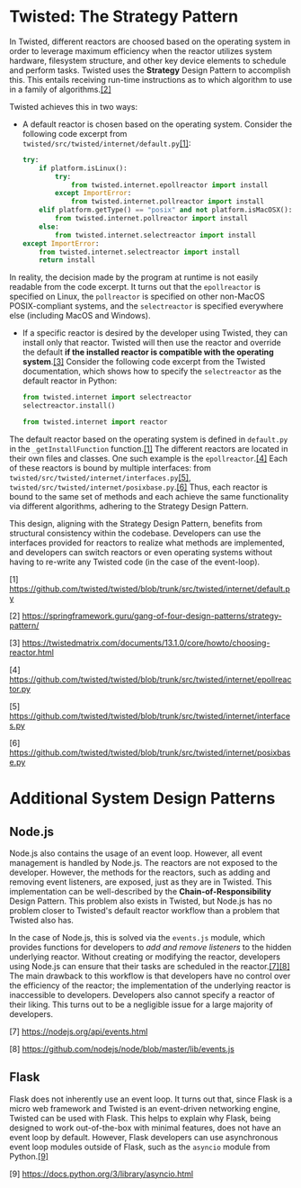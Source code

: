 # Twisted: The Strategy Pattern

In Twisted, different reactors are choosed based on the operating system in order to leverage maximum efficiency when the reactor utilizes system hardware, filesystem structure, and other key device elements to schedule and perform tasks. Twisted uses the **Strategy** Design Pattern to accomplish this. This entails receiving run-time instructions as to which algorithm to use in a family of algorithms.[[2]](#2)

Twisted achieves this in two ways:
- A default reactor is chosen based on the operating system. Consider the following code excerpt from `twisted/src/twisted/internet/default.py`[[1]](#1):
	```python
	try:
		if platform.isLinux():
			try:
				from twisted.internet.epollreactor import install
			except ImportError:
				from twisted.internet.pollreactor import install
		elif platform.getType() == "posix" and not platform.isMacOSX():
			from twisted.internet.pollreactor import install
		else:
			from twisted.internet.selectreactor import install
	except ImportError:
		from twisted.internet.selectreactor import install
		return install
	```
In reality, the decision made by the program at runtime is not easily readable from the code excerpt. It turns out that the `epollreactor` is specified on Linux, the `pollreactor` is specified on other non-MacOS POSIX-compliant systems, and the `selectreactor` is specified everywhere else (including MacOS and Windows).

- If a specific reactor is desired by the developer using Twisted, they can install only that reactor. Twisted will then use the reactor and override the default **if the installed reactor is compatible with the operating system**.[[3]](#3) Consider the following code excerpt from the Twisted documentation, which shows how to specify the `selectreactor` as the default reactor in Python:
	```python
	from twisted.internet import selectreactor
	selectreactor.install()

	from twisted.internet import reactor
	```

The default reactor based on the operating system is defined in `default.py` in the `_getInstallFunction` function.[[1]](#1) The different reactors are located in their own files and classes. One such example is the `epollreactor`.[[4]](#4) Each of these reactors is bound by multiple interfaces: from `twisted/src/twisted/internet/interfaces.py`[[5]](#5), `twisted/src/twisted/internet/posixbase.py`.[[6]](#6) Thus, each reactor is bound to the same set of methods and each achieve the same functionality via different algorithms, adhering to the Strategy Design Pattern.

This design, aligning with the Strategy Design Pattern, benefits from structural consistency within the codebase. Developers can use the interfaces provided for reactors to realize what methods are implemented, and developers can switch reactors or even operating systems without having to re-write any Twisted code (in the case of the event-loop).

<a id="1">[1]</a>
https://github.com/twisted/twisted/blob/trunk/src/twisted/internet/default.py

<a id="2">[2]</a>
https://springframework.guru/gang-of-four-design-patterns/strategy-pattern/

<a id="3">[3]</a>
https://twistedmatrix.com/documents/13.1.0/core/howto/choosing-reactor.html

<a id="4">[4]</a>
https://github.com/twisted/twisted/blob/trunk/src/twisted/internet/epollreactor.py

<a id="5">[5]</a>
https://github.com/twisted/twisted/blob/trunk/src/twisted/internet/interfaces.py

<a id="6">[6]</a>
https://github.com/twisted/twisted/blob/trunk/src/twisted/internet/posixbase.py

# Additional System Design Patterns

## Node.js

Node.js also contains the usage of an event loop. However, all event management is handled by Node.js. The reactors are not exposed to the developer. However, the methods for the reactors, such as adding and removing event listeners, are exposed, just as they are in Twisted. This implementation can be well-described by the **Chain-of-Responsibility** Design Pattern. This problem also exists in Twisted, but Node.js has no problem closer to Twisted's default reactor workflow than a problem that Twisted also has.

In the case of Node.js, this is solved via the `events.js` module, which provides functions for developers to *add and remove listeners* to the hidden underlying reactor. Without creating or modifying the reactor, developers using Node.js can ensure that their tasks are scheduled in the reactor.[[7]](#7)[[8]](#8) The main drawback to this workflow is that developers have no control over the efficiency of the reactor; the implementation of the underlying reactor is inaccessible to developers. Developers also cannot specify a reactor of their liking. This turns out to be a negligible issue for a large majority of developers.

<a id="7">[7]</a>
https://nodejs.org/api/events.html

<a id="8">[8]</a>
https://github.com/nodejs/node/blob/master/lib/events.js

## Flask

Flask does not inherently use an event loop. It turns out that, since Flask is a micro web framework and Twisted is an event-driven networking engine, Twisted can be used with Flask. This helps to explain why Flask, being designed to work out-of-the-box with minimal features, does not have an event loop by default. However, Flask developers can use asynchronous event loop modules outside of Flask, such as the `asyncio` module from Python.[[9]](#9)

<a id="9">[9]</a>
https://docs.python.org/3/library/asyncio.html
